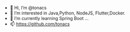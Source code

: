 - 👋 Hi, I’m @tonacs
- 👀 I’m interested in Java,Python, NodeJS, Flutter,Docker.
- 🌱 I’m currently learning Spring Boot ...
- 📫 https://github.com/tonacs
